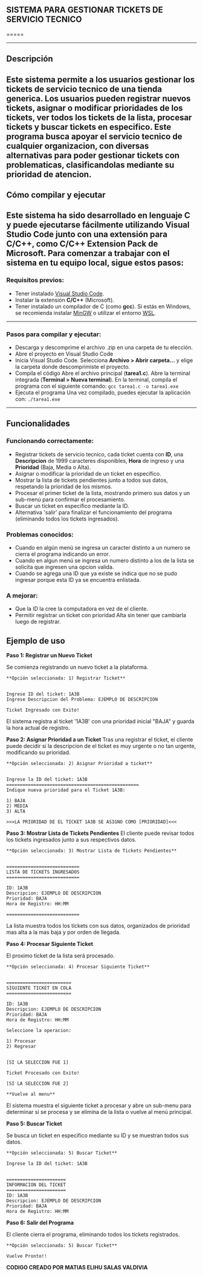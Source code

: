 ## SISTEMA PARA GESTIONAR TICKETS DE SERVICIO TECNICO
=====

---
## Descripción

Este sistema permite a los usuarios gestionar los tickets de servicio tecnico de una tienda generica. Los usuarios pueden registrar nuevos tickets, asignar o modificar prioridades de los tickets, ver todos los tickets de la lista, procesar tickets y buscar tickets en especifico. Este programa busca apoyar el servicio tecnico de cualquier organizacion, con diversas alternativas para poder gestionar tickets con problematicas, clasificandolas mediante su prioridad de atencion.
---
## Cómo compilar y ejecutar

Este sistema ha sido desarrollado en lenguaje C y puede ejecutarse fácilmente utilizando **Visual Studio Code** junto con una extensión para C/C++, como **C/C++ Extension Pack** de Microsoft. Para comenzar a trabajar con el sistema en tu equipo local, sigue estos pasos:
---
### Requisitos previos:

- Tener instalado [Visual Studio Code](https://code.visualstudio.com/).
- Instalar la extensión **C/C++** (Microsoft).
- Tener instalado un compilador de C (como **gcc**). Si estás en Windows, se recomienda instalar [MinGW](https://www.mingw-w64.org/) o utilizar el entorno [WSL](https://learn.microsoft.com/en-us/windows/wsl/).

---
### Pasos para compilar y ejecutar:

- Descarga y descomprime el archivo .zip en una carpeta de tu elección.
- Abre el proyecto en Visual Studio Code
- Inicia Visual Studio Code.
    Selecciona **Archivo > Abrir carpeta...** y elige la carpeta donde descomprimiste el proyecto.
- Compila el código
    Abre el archivo principal (**tarea1.c**).
    Abre la terminal integrada (**Terminal > Nueva terminal**).
    En la terminal, compila el programa con el siguiente comando:
        ```
        gcc tarea1.c -o tarea1.exe
        ```
- Ejecuta el programa
    Una vez compilado, puedes ejecutar la aplicación con:
        ```
        ./tarea1.exe
        ```

---
## Funcionalidades

### Funcionando correctamente:

- Registrar tickets de servicio tecnico, cada ticket cuenta con **ID**,
una **Descripcion** de 1999 caracteres disponibles,
**Hora** de ingreso y una **Prioridad** (Baja, Media o Alta).
- Asignar o modificar la prioridad de un ticket en especifico.
- Mostrar la lista de tickets pendientes junto a todos sus datos, respetando la prioridad de los mismos.
- Procesar el primer ticket de la lista, mostrando primero sus datos y un sub-menú para confirmar el procesamiento.
- Buscar un ticket en especifico mediante la ID.
- Alternativa 'salir' para finalizar el funcionamiento del programa (eliminando todos los tickets ingresados).

### Problemas conocidos:

- Cuando en algún menú se ingresa un caracter distinto a un numero se cierra el programa indicando un error.
- Cuando en algun menú se ingresa un numero distinto a los de la lista se solicita que ingresen una opcion valida.
- Cuando se agrega una ID que ya existe se indica que no se pudo ingresar porque esta ID ya se encuentra enlistada.

### A mejorar:

- Que la ID la cree la computadora en vez de el cliente.
- Permitir registrar un ticket con prioridad Alta sin tener que cambiarla luego de registrar.


## Ejemplo de uso

**Paso 1: Registrar un Nuevo Ticket**

Se comienza registrando un nuevo ticket a la plataforma.

```
**Opción seleccionada: 1) Registrar Ticket**


Ingrese ID del ticket: 1A3B
Ingrese Descripcion del Problema: EJEMPLO DE DESCRIPCION

Ticket Ingresado con Exito!
```

El sistema registra al ticket '1A3B' con una prioridad inicial "BAJA" y guarda la hora actual de registro.

**Paso 2: Asignar Prioridad a un Ticket**
Tras una registrar el ticket, el cliente puede decidir si la descripcion de el ticket es muy urgente o no tan urgente, modificando su prioridad.
```
**Opción seleccionada: 2) Asignar Prioridad a ticket**


Ingrese la ID del ticket: 1A3B
=================================================
Indique nueva prioridad para el Ticket 1A3B:

1) BAJA
2) MEDIA
3) ALTA

>>>LA PRIORIDAD DE EL TICKET 1A3B SE ASIGNO COMO [PRIORIDAD]<<<
```

**Paso 3: Mostrar Lista de Tickets Pendientes**
El cliente puede revisar todos los tickets ingresados junto a sus respectivos datos.
```
**Opción seleccionada: 3) Mostrar Lista de Tickets Pendientes**


===========================
LISTA DE TICKETS INGRESADOS
===========================

ID: 1A3B
Descripcion: EJEMPLO DE DESCRIPCION
Prioridad: BAJA
Hora de Registro: HH:MM

===========================
```
La lista muestra todos los tickets con sus datos, organizados de prioridad mas alta a la mas baja y por orden de llegada.


**Paso 4: Procesar Siguiente Ticket**

El proximo ticket de la lista será procesado.

```
**Opción seleccionada: 4) Procesar Siguiente Ticket**


========================
SIGUIENTE TICKET EN COLA
========================

ID: 1A3B
Descripcion: EJEMPLO DE DESCRIPCION
Prioridad: BAJA
Hora de Registro: HH:MM

Seleccione la operacion:

1) Procesar
2) Regresar


[SI LA SELECCION FUE 1]

Ticket Procesado con Exito!

[SI LA SELECCION FUE 2]

**Vuelve al menu**

```
El sistema muestra el siguiente ticket a procesar y abre un sub-menu para determinar si se procesa
y se elimina de la lista o vuelve al menú principal.

**Paso 5: Buscar Ticket**

Se busca un ticket en especifico mediante su ID y se muestran todos sus datos.

```
**Opción seleccionada: 5) Buscar Ticket**

Ingrese la ID del ticket: 1A3B


======================
INFORMACION DEL TICKET
======================
ID: 1A3B
Descripcion: EJEMPLO DE DESCRIPCION
Prioridad: BAJA
Hora de Registro: HH:MM
```

**Paso 6: Salir del Programa**

El cliente cierra el programa, eliminando todos los tickets registrados.

```
**Opción seleccionada: 5) Buscar Ticket**

Vuelve Pronto!!
```

**CODIGO CREADO POR MATIAS ELIHU SALAS VALDIVIA**